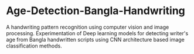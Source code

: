 # Age-Detection-Bangla-Handwriting
A handwriting pattern recognition using computer vision and image processing. Experimentation of Deep learning models for detecting writer's age from Bangla handwritten scripts using CNN architecture based image classification methods.
